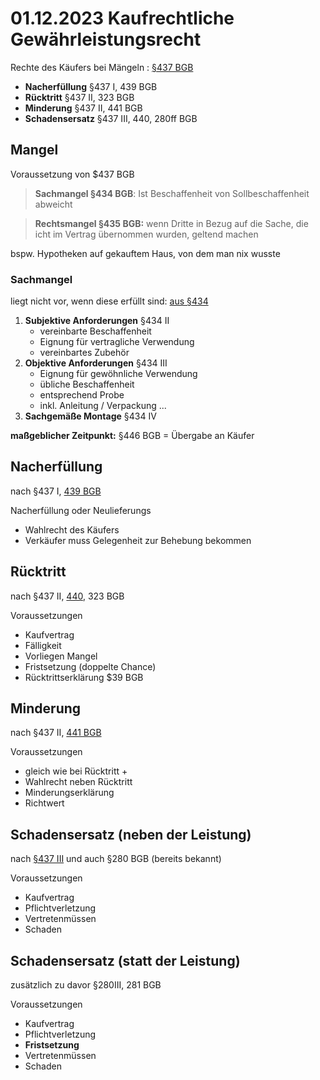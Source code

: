 # 01.12.2023 Kaufrechtliche Gewährleistungsrecht

Rechte des Käufers bei Mängeln : [§437 BGB](https://www.gesetze-im-internet.de/bgb/__437.html)

- **Nacherfüllung** §437 I, 439 BGB
- **Rücktritt** §437 II, 323 BGB
- **Minderung** §437 II, 441 BGB
- **Schadensersatz** §437 III, 440, 280ff BGB



## Mangel

Voraussetzung von $437 BGB

> **Sachmangel §434 BGB**: Ist Beschaffenheit von Sollbeschaffenheit abweicht

> **Rechtsmangel §435 BGB:** wenn Dritte in Bezug auf die Sache, die icht im Vertrag übernommen wurden, geltend machen

bspw. Hypotheken auf gekauftem Haus, von dem man nix wusste

### Sachmangel

liegt nicht vor, wenn diese erfüllt sind: [aus §434](https://www.gesetze-im-internet.de/bgb/__434.html)

1. **Subjektive Anforderungen** §434 II
    - vereinbarte Beschaffenheit
    - Eignung für vertragliche Verwendung
    - vereinbartes Zubehör
2. **Objektive Anforderungen** §434 III
    - Eignung für gewöhnliche Verwendung
    - übliche Beschaffenheit
    - entsprechend Probe
    - inkl. Anleitung / Verpackung ...
3. **Sachgemäße Montage** §434 IV



**maßgeblicher Zeitpunkt:** §446 BGB = Übergabe an Käufer



## Nacherfüllung

nach §437 I, [439 BGB](https://www.gesetze-im-internet.de/bgb/__439.html)

Nacherfüllung oder Neulieferungs

- Wahlrecht des Käufers
- Verkäufer muss Gelegenheit zur Behebung bekommen

## Rücktritt

nach §437 II, [440](https://www.gesetze-im-internet.de/bgb/__440.html), 323 BGB

Voraussetzungen

- Kaufvertrag
- Fälligkeit
- Vorliegen Mangel
- Fristsetzung (doppelte Chance)
- Rücktrittserklärung $39 BGB

## Minderung

nach §437 II, [441 BGB](https://www.gesetze-im-internet.de/bgb/__441.html)

Voraussetzungen

- gleich wie bei Rücktritt +
- Wahlrecht neben Rücktritt
- Minderungserklärung
- Richtwert



## Schadensersatz (neben der Leistung)

nach [§437 III](https://www.gesetze-im-internet.de/bgb/__437.html) und auch §280 BGB (bereits bekannt)

Voraussetzungen

- Kaufvertrag
- Pflichtverletzung
- Vertretenmüssen
- Schaden



## Schadensersatz (statt der Leistung)

zusätzlich zu davor §280III, 281 BGB

Voraussetzungen

- Kaufvertrag
- Pflichtverletzung
- **Fristsetzung**
- Vertretenmüssen
- Schaden



